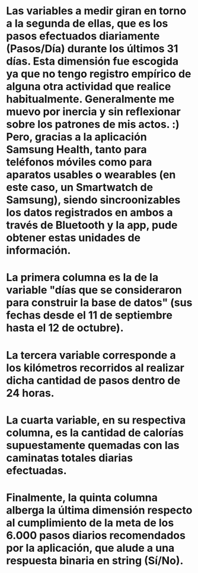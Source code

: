 # Las variables a medir giran en torno a la segunda de ellas, que es los pasos efectuados diariamente (Pasos/Día) durante los últimos 31 días. Esta dimensión fue escogida ya que no tengo registro empírico de alguna otra actividad que realice habitualmente. Generalmente me muevo por inercia y sin reflexionar sobre los patrones de mis actos. :) Pero, gracias a la aplicación Samsung Health, tanto para teléfonos móviles como para aparatos usables o wearables (en este caso, un Smartwatch de Samsung), siendo sincroonizables los datos registrados en ambos a través de Bluetooth y la app, pude obtener estas unidades de información.

# La primera columna es la de la variable "días que se consideraron para construir la base de datos" (sus fechas desde el 11 de septiembre hasta el 12 de octubre).

# La tercera variable corresponde a los kilómetros recorridos al realizar dicha cantidad de pasos dentro de 24 horas.

# La cuarta variable, en su respectiva columna, es la cantidad de calorías supuestamente quemadas con las caminatas totales diarias efectuadas.

# Finalmente, la quinta columna alberga la última dimensión respecto al cumplimiento de la meta de los 6.000 pasos diarios recomendados por la aplicación, que alude a una respuesta binaria en string (Sí/No).